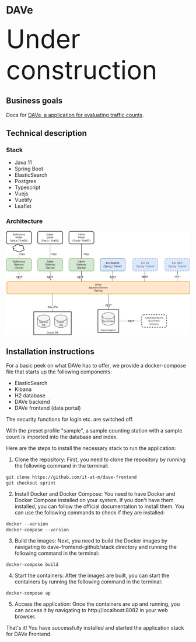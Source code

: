 # DAVe

<span style="font-size:5.0em;">Under construction</span>

## Business goals
Docs for [DAVe, a application for evaluating traffic counts](https://opensource.muenchen.de/software/dave.html).

## Technical description

### Stack
* Java 11
* Spring Boot
* ElasticSearch
* Postgres
* Typescript
* Vuejs
* Vuetify
* Leaflet

### Architecture

![Architecture](img/DAVe_Architektur_LS2.drawio.png)

## Installation instructions

For a basic peek on what DAVe has to offer, we provide a docker-compose file that starts up the following components:

* ElasticSearch
* Kibana
* H2 database
* DAVe backend
* DAVe frontend (data portal)

The security functions for login etc. are switched off.

With the preset profile "sample", a sample counting station with a sample count is imported into the database and index.

Here are the steps to install the necessary stack to run the application:

1. Clone the repository: First, you need to clone the repository by running the following command in the terminal:
```
git clone https://github.com/it-at-m/dave-frontend
git checkout sprint
```

2. Install Docker and Docker Compose: You need to have Docker and Docker Compose installed on your system. If you don't have them installed, you can follow the official documentation to install them. You can use the following commands to check if they are installed:
```
docker --version
docker-compose --version
```

3. Build the images: Next, you need to build the Docker images by navigating to dave-frontend-github/stack directory and running the following command in the terminal:
```
docker-compose build
```

4. Start the containers: After the images are built, you can start the containers by running the following command in the terminal:
```
docker-compose up
```

5. Access the application: Once the containers are up and running, you can access it by navigating to http://localhost:8082 in your web browser.

That's it! You have successfully installed and started the application stack for DAVe Frontend.
